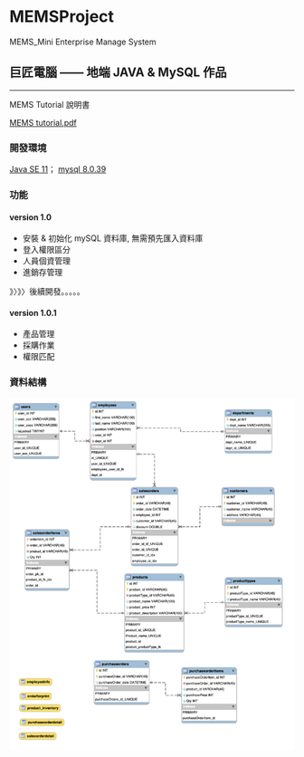 # MEMSProject
MEMS_Mini Enterprise Manage System

## 巨匠電腦 —— 地端 JAVA & MySQL 作品

<hr>
MEMS Tutorial 說明書

[MEMS tutorial.pdf](https://github.com/DannyTan8x/MEMSProject/blob/e654ca94ac699a6fb8cb61cc87d5e0cb60394d69/MEMS%20tutorial.pdf) 

### 開發環境
[Java SE 11](https://www.oracle.com/tw/java/technologies/javase/jdk11-archive-downloads.html)；
[mysql 8.0.39](https://dev.mysql.com/downloads/mysql/)

### 功能
#### version 1.0
<ul type="disk">
<li> 安裝 & 初始化 mySQL 資料庫, 無需預先匯入資料庫</li>
<li> 登入權限區分 </li>
<li> 人員個資管理 </li>
<li> 進銷存管理 </li>
</ul>




》〉》〉後續開發。。。。。
#### version 1.0.1 
<ul>
  <li>產品管理</li>
  <li>採購作業</li>
  <li>權限匹配</li>
</ul>


### 資料結構

![DB 結構](https://github.com/DannyTan8x/MEMSProject/blob/42b3ac3e127f0050e2cf91e15e916ae425b37f60/mySQL_DataBase/EER%20Diagram.png "mySQL structure")
